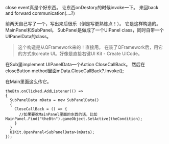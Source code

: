 close event真是个好东西。
让东西onDestory的时候invoke一下。
来回back and forward communication(....?)

前两天自己写了一个，写出来后很乐（倒是写更熟练点！）。
它是这样构造的。
MainPanel和SubPanel。
SubPanel是做成了一个UIPanel class，同时自带一个UIPanelData的class。
>这个构造是从QFramework来的！直接用。
>在装了QFramework后，用它的方式来create UI。好像是直接右键UI Kit - Create UICode。

在Sub里implement UIPanelData一个Action CloseCallBack。
然后在closeButton method里面mData.CloseCallBack?.Invoke();

在Main里面这么传它。
```
theBtn.onClicked.AddListener(() =>
{
  SubPanelData mData = new SubPanelData()
  {
    CloseCallBack = () => {
      //如果要改MainPanel里面的东西的话，比如MainPanel.Find("theBtn").gameObject.SetActive(theCondition);
    }
  }
  UIKit.OpenPanel<SubPanelData>(mData);
});
```
